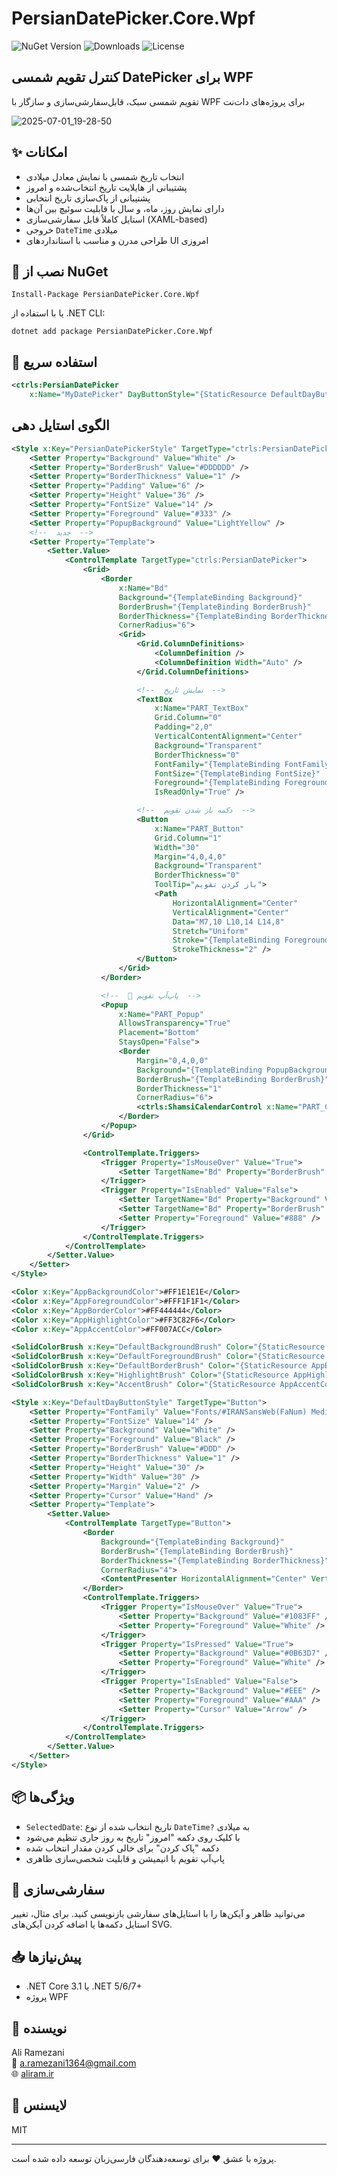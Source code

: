 # PersianDatePicker.Core.Wpf

![NuGet Version](https://img.shields.io/nuget/v/PersianDatePicker.Core.Wpf?color=blue)
![Downloads](https://img.shields.io/nuget/dt/PersianDatePicker.Core.Wpf?color=green)
![License](https://img.shields.io/github/license/aliramdev/PersianDatePicker.Core?color=orange)

## کنترل تقویم شمسی DatePicker برای WPF

تقویم شمسی سبک، قابل‌سفارشی‌سازی و سازگار با WPF برای پروژه‌های دات‌نت

![2025-07-01_19-28-50](https://github.com/user-attachments/assets/43602fa9-f9ba-4519-8ae2-f2481a3fc482)


## ✨ امکانات

- انتخاب تاریخ شمسی با نمایش معادل میلادی
- پشتیبانی از هایلایت تاریخ انتخاب‌شده و امروز
- پشتیبانی از پاک‌سازی تاریخ انتخابی
- دارای نمایش روز، ماه، و سال با قابلیت سوئیچ بین آن‌ها
- استایل کاملاً قابل سفارشی‌سازی (XAML-based)
- خروجی `DateTime` میلادی
- طراحی مدرن و مناسب با استانداردهای UI امروزی

## 🔧 نصب از NuGet

```
Install-Package PersianDatePicker.Core.Wpf
```

یا با استفاده از .NET CLI:

```
dotnet add package PersianDatePicker.Core.Wpf
```

## 🚀 استفاده سریع

```xml
<ctrls:PersianDatePicker
    x:Name="MyDatePicker" DayButtonStyle="{StaticResource DefaultDayButtonStyle}" SelectedDate="{Binding MyDate}"/>
```

## الگوی استایل دهی

```xml
<Style x:Key="PersianDatePickerStyle" TargetType="ctrls:PersianDatePicker">
    <Setter Property="Background" Value="White" />
    <Setter Property="BorderBrush" Value="#DDDDDD" />
    <Setter Property="BorderThickness" Value="1" />
    <Setter Property="Padding" Value="6" />
    <Setter Property="Height" Value="36" />
    <Setter Property="FontSize" Value="14" />
    <Setter Property="Foreground" Value="#333" />
    <Setter Property="PopupBackground" Value="LightYellow" />
    <!--  جدید  -->
    <Setter Property="Template">
        <Setter.Value>
            <ControlTemplate TargetType="ctrls:PersianDatePicker">
                <Grid>
                    <Border
                        x:Name="Bd"
                        Background="{TemplateBinding Background}"
                        BorderBrush="{TemplateBinding BorderBrush}"
                        BorderThickness="{TemplateBinding BorderThickness}"
                        CornerRadius="6">
                        <Grid>
                            <Grid.ColumnDefinitions>
                                <ColumnDefinition />
                                <ColumnDefinition Width="Auto" />
                            </Grid.ColumnDefinitions>

                            <!--  نمایش تاریخ  -->
                            <TextBox
                                x:Name="PART_TextBox"
                                Grid.Column="0"
                                Padding="2,0"
                                VerticalContentAlignment="Center"
                                Background="Transparent"
                                BorderThickness="0"
                                FontFamily="{TemplateBinding FontFamily}"
                                FontSize="{TemplateBinding FontSize}"
                                Foreground="{TemplateBinding Foreground}"
                                IsReadOnly="True" />

                            <!--  دکمه باز شدن تقویم  -->
                            <Button
                                x:Name="PART_Button"
                                Grid.Column="1"
                                Width="30"
                                Margin="4,0,4,0"
                                Background="Transparent"
                                BorderThickness="0"
                                ToolTip="باز کردن تقویم">
                                <Path
                                    HorizontalAlignment="Center"
                                    VerticalAlignment="Center"
                                    Data="M7,10 L10,14 L14,8"
                                    Stretch="Uniform"
                                    Stroke="{TemplateBinding Foreground}"
                                    StrokeThickness="2" />
                            </Button>
                        </Grid>
                    </Border>

                    <!--  🔽 پاپ‌آپ تقویم  -->
                    <Popup
                        x:Name="PART_Popup"
                        AllowsTransparency="True"
                        Placement="Bottom"
                        StaysOpen="False">
                        <Border
                            Margin="0,4,0,0"
                            Background="{TemplateBinding PopupBackground}"
                            BorderBrush="{TemplateBinding BorderBrush}"
                            BorderThickness="1"
                            CornerRadius="6">
                            <ctrls:ShamsiCalendarControl x:Name="PART_Calendar" />
                        </Border>
                    </Popup>
                </Grid>

                <ControlTemplate.Triggers>
                    <Trigger Property="IsMouseOver" Value="True">
                        <Setter TargetName="Bd" Property="BorderBrush" Value="#1083FF" />
                    </Trigger>
                    <Trigger Property="IsEnabled" Value="False">
                        <Setter TargetName="Bd" Property="Background" Value="#F2F2F2" />
                        <Setter TargetName="Bd" Property="BorderBrush" Value="#CCC" />
                        <Setter Property="Foreground" Value="#888" />
                    </Trigger>
                </ControlTemplate.Triggers>
            </ControlTemplate>
        </Setter.Value>
    </Setter>
</Style>

<Color x:Key="AppBackgroundColor">#FF1E1E1E</Color>
<Color x:Key="AppForegroundColor">#FFF1F1F1</Color>
<Color x:Key="AppBorderColor">#FF444444</Color>
<Color x:Key="AppHighlightColor">#FF3C82F6</Color>
<Color x:Key="AppAccentColor">#FF007ACC</Color>

<SolidColorBrush x:Key="DefaultBackgroundBrush" Color="{StaticResource AppBackgroundColor}" />
<SolidColorBrush x:Key="DefaultForegroundBrush" Color="{StaticResource AppForegroundColor}" />
<SolidColorBrush x:Key="DefaultBorderBrush" Color="{StaticResource AppBorderColor}" />
<SolidColorBrush x:Key="HighlightBrush" Color="{StaticResource AppHighlightColor}" />
<SolidColorBrush x:Key="AccentBrush" Color="{StaticResource AppAccentColor}" />

<Style x:Key="DefaultDayButtonStyle" TargetType="Button">
    <Setter Property="FontFamily" Value="Fonts/#IRANSansWeb(FaNum) Medium" />
    <Setter Property="FontSize" Value="14" />
    <Setter Property="Background" Value="White" />
    <Setter Property="Foreground" Value="Black" />
    <Setter Property="BorderBrush" Value="#DDD" />
    <Setter Property="BorderThickness" Value="1" />
    <Setter Property="Height" Value="30" />
    <Setter Property="Width" Value="30" />
    <Setter Property="Margin" Value="2" />
    <Setter Property="Cursor" Value="Hand" />
    <Setter Property="Template">
        <Setter.Value>
            <ControlTemplate TargetType="Button">
                <Border
                    Background="{TemplateBinding Background}"
                    BorderBrush="{TemplateBinding BorderBrush}"
                    BorderThickness="{TemplateBinding BorderThickness}"
                    CornerRadius="4">
                    <ContentPresenter HorizontalAlignment="Center" VerticalAlignment="Center" />
                </Border>
                <ControlTemplate.Triggers>
                    <Trigger Property="IsMouseOver" Value="True">
                        <Setter Property="Background" Value="#1083FF" />
                        <Setter Property="Foreground" Value="White" />
                    </Trigger>
                    <Trigger Property="IsPressed" Value="True">
                        <Setter Property="Background" Value="#0B63D7" />
                        <Setter Property="Foreground" Value="White" />
                    </Trigger>
                    <Trigger Property="IsEnabled" Value="False">
                        <Setter Property="Background" Value="#EEE" />
                        <Setter Property="Foreground" Value="#AAA" />
                        <Setter Property="Cursor" Value="Arrow" />
                    </Trigger>
                </ControlTemplate.Triggers>
            </ControlTemplate>
        </Setter.Value>
    </Setter>
</Style>
```

## 📦 ویژگی‌ها

- `SelectedDate`: تاریخ انتخاب شده از نوع `DateTime?` به میلادی
- با کلیک روی دکمه "امروز" تاریخ به روز جاری تنظیم می‌شود
- دکمه "پاک کردن" برای خالی کردن مقدار انتخاب شده
- پاپ‌آپ تقویم با انیمیشن و قابلیت شخصی‌سازی ظاهری

## 🎨 سفارشی‌سازی

می‌توانید ظاهر و آیکن‌ها را با استایل‌های سفارشی بازنویسی کنید. برای مثال، تغییر استایل دکمه‌ها یا اضافه کردن آیکن‌های SVG.

## 📥 پیش‌نیازها

- .NET Core 3.1 یا .NET 5/6/7+
- پروژه WPF

## 👤 نویسنده

Ali Ramezani  
📧 a.ramezani1364@gmail.com  
🌐 [aliram.ir](https://aliram.ir)

## 📃 لایسنس

MIT

---

پروژه با عشق ❤️ برای توسعه‌دهندگان فارسی‌زبان توسعه داده شده است.
